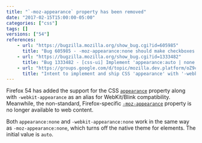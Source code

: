 ```yaml
---
title: "`-moz-appearance` property has been removed"
date: "2017-02-15T15:00:00-05:00"
categories: ["css"]
tags: []
versions: ["54"]
references:
    - url: "https://bugzilla.mozilla.org/show_bug.cgi?id=605985"
      title: "Bug 605985 - -moz-appearance:none should make checkboxes and radios be non-replaced elements (except on Android)"
    - url: "https://bugzilla.mozilla.org/show_bug.cgi?id=1333482"
      title: "Bug 1333482 - [css-ui] Implement 'appearance:auto | none' and make -moz-appearance UA-sheet only"
    - url: "https://groups.google.com/d/topic/mozilla.dev.platform/oZ9cPF8Y1pE/discussion"
      title: "Intent to implement and ship CSS 'appearance' with '-webkit-appearance' as an alias. Unship '-moz-appearance'."
---
```

Firefox 54 has added the support for the CSS [`appearance`](https://developer.mozilla.org/en-US/docs/Web/CSS/appearance) property along with `-webkit-appearance` as an alias for WebKit/Blink compatibility. Meanwhile, the non-standard, Firefox-specific [`-moz-appearance`](https://developer.mozilla.org/en-US/docs/Web/CSS/-moz-appearance) property is no longer available to web content.

Both `appearance:none` and `-webkit-appearance:none` work in the same way as `-moz-appearance:none`, which turns off the native theme for elements. The initial value is `auto`.
